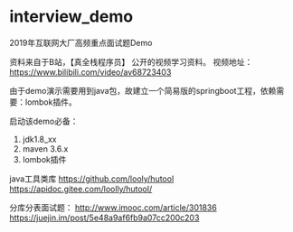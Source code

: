 # interview_demo
2019年互联网大厂高频重点面试题Demo

资料来自于B站，【真全栈程序员】 公开的视频学习资料。
视频地址：https://www.bilibili.com/video/av68723403

由于demo演示需要用到java包，故建立一个简易版的springboot工程，依赖需要：lombok插件。

启动该demo必备：
1. jdk1.8_xx
1. maven 3.6.x
2. lombok插件

java工具类库
https://github.com/looly/hutool
https://apidoc.gitee.com/loolly/hutool/

分库分表面试题：
http://www.imooc.com/article/301836
https://juejin.im/post/5e48a9af6fb9a07cc200c203